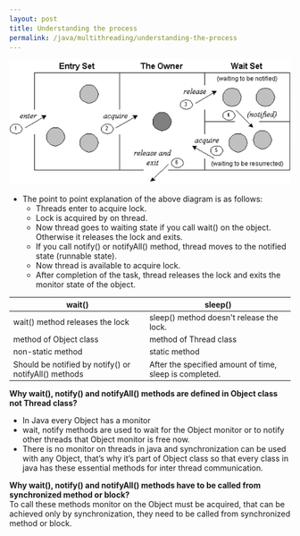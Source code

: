 ```yaml
---
layout: post
title: Understanding the process
permalink: /java/multithreading/understanding-the-process
---
```



![thread-states-flow](https://github.com/arpit04tripathi/files-cdn/raw/cdn/java/multi-threading/thread-states-flow.png)

* The point to point explanation of the above diagram is as follows:
	- Threads enter to acquire lock.
	- Lock is acquired by on thread.
	- Now thread goes to waiting state if you call wait() on the object. Otherwise it releases the lock and exits.
	- If you call notify() or notifyAll() method, thread moves to the notified state (runnable state).
	- Now thread is available to acquire lock.
	- After completion of the task, thread releases the lock and exits the monitor state of the object.

|wait()	|sleep()|
---|---
wait() method releases the lock |sleep() method doesn't release the lock.
method of Object class	|method of Thread class
non-static method	|static method
Should be notified by notify() or notifyAll() methods |After the specified amount of time, sleep is completed.

**Why wait(), notify() and notifyAll() methods are defined in Object class not Thread class?**  
- In Java every Object has a monitor
- wait, notify methods are used to wait for the Object monitor or to notify other threads that Object monitor is free now. 
- There is no monitor on threads in java and synchronization can be used with any Object, that’s why it’s part of Object class so that every class in java has these essential methods for inter thread communication.

**Why wait(), notify() and notifyAll() methods have to be called from synchronized method or block?**  
To call these methods monitor on the Object must be acquired, that can be achieved only by synchronization, they need to be called from synchronized method or block.
